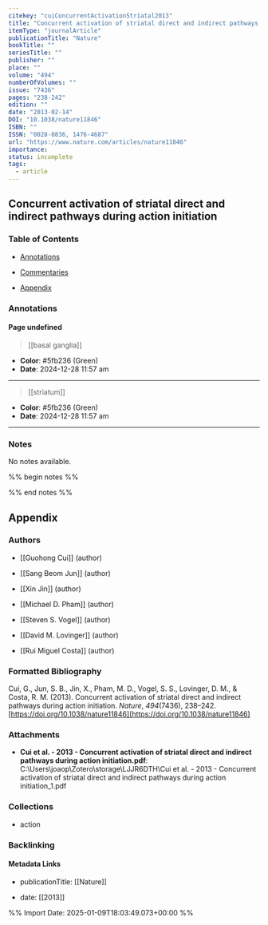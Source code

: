 ```yaml
---
citekey: "cuiConcurrentActivationStriatal2013"
title: "Concurrent activation of striatal direct and indirect pathways during action initiation"
itemType: "journalArticle"
publicationTitle: "Nature"
bookTitle: ""
seriesTitle: ""
publisher: ""
place: ""
volume: "494"
numberOfVolumes: ""
issue: "7436"
pages: "238-242"
edition: ""
date: "2013-02-14"
DOI: "10.1038/nature11846"
ISBN: ""
ISSN: "0028-0836, 1476-4687"
url: "https://www.nature.com/articles/nature11846"
importance: 
status: incomplete
tags:
  - article
---
```


## Concurrent activation of striatal direct and indirect pathways during action initiation

### Table of Contents

- [Annotations](#annotations)

+ [Commentaries](#commentaries)

- [Appendix](#appendix)

### Annotations




#### Page undefined








> [[basal ganglia]]





- **Color**: #5fb236 (Green)
- **Date**: 2024-12-28 11:57 am

---








> [[striatum]]





- **Color**: #5fb236 (Green)
- **Date**: 2024-12-28 11:57 am

---





### Notes


No notes available.


%% begin notes %%

<!-- Write your personal notes here -->

%% end notes %%

## Appendix

### Authors


- [[Guohong Cui]] (author)

- [[Sang Beom Jun]] (author)

- [[Xin Jin]] (author)

- [[Michael D. Pham]] (author)

- [[Steven S. Vogel]] (author)

- [[David M. Lovinger]] (author)

- [[Rui Miguel Costa]] (author)




### Formatted Bibliography

Cui, G., Jun, S. B., Jin, X., Pham, M. D., Vogel, S. S., Lovinger, D. M., & Costa, R. M. (2013). Concurrent activation of striatal direct and indirect pathways during action initiation. _Nature_, _494_(7436), 238–242. [https://doi.org/10.1038/nature11846](https://doi.org/10.1038/nature11846)




### Attachments


- **Cui et al. - 2013 - Concurrent activation of striatal direct and indirect pathways during action initiation.pdf**: C:\Users\joaop\Zotero\storage\LJJR6DTH\Cui et al. - 2013 - Concurrent activation of striatal direct and indirect pathways during action initiation_1.pdf




### Collections


- action





### Backlinking


#### Metadata Links


- publicationTitle: [[Nature]]




- date: [[2013]]






%% Import Date: 2025-01-09T18:03:49.073+00:00 %%
